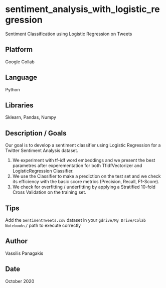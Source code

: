 # sentiment_analysis_with_logistic_regression
Sentiment Classification using Logistic Regression on Tweets 

## Platform
Google Collab

## Language
Python

## Libraries
Sklearn, Pandas, Numpy

## Description / Goals 
Our goal is to develop a sentiment classifier using Logistic Regression for a Twitter Sentiment Analysis dataset.
1. We experiment with tf-idf word embeddings and we present the best parametres after experementation for both TfidfVectorizer and LogisticRegression Classifier.
2. We use the Classifier to make a prediction on the test set and we check its efficiency with the basic score metrics (Precision, Recall, F1-Score).
3. We check for overfitting / underfitting by applying a Stratified 10-fold Cross Validation on the training set.

## Tips
Add the `SentimentTweets.csv` dataset in your `gdrive/My Drive/Colab Notebooks/` path to execute correctly

## Author
Vassilis Panagakis

## Date
October 2020
